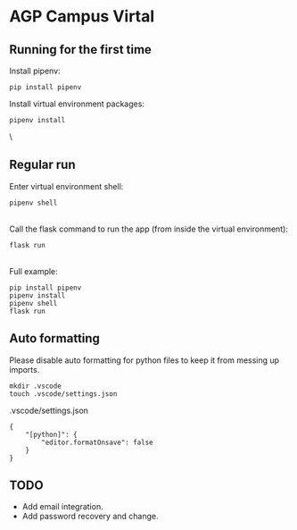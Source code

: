 # AGP Campus Virtal

## Running for the first time
Install pipenv:
```
pip install pipenv
```

Install virtual environment packages:
```
pipenv install
```
\
## Regular run
Enter virtual environment shell:
```
pipenv shell
```

\
Call the flask command to run the app (from inside the virtual environment):
```
flask run
```

\
Full example:
```
pip install pipenv
pipenv install
pipenv shell
flask run
```


## Auto formatting
Please disable auto formatting for python files to keep it from messing up imports.

```
mkdir .vscode
touch .vscode/settings.json
```
.vscode/settings.json
```
{
    "[python]": {
        "editor.formatOnsave": false
    }
}
```

## TODO
- Add email integration.
- Add password recovery and change.